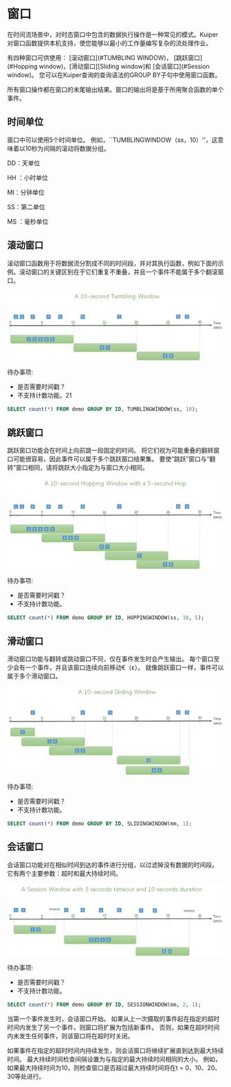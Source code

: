 # 窗口

在时间流场景中，对时态窗口中包含的数据执行操作是一种常见的模式。Kuiper对窗口函数提供本机支持，使您能够以最小的工作量编写复杂的流处理作业。

有四种窗口可供使用： [滚动窗口](#TUMBLING WINDOW)， [跳跃窗口](#Hopping window)，[滑动窗口][Sliding window]和 [会话窗口](#Session window)。 您可以在Kuiper查询的查询语法的GROUP BY子句中使用窗口函数。

所有窗口操作都在窗口的末尾输出结果。窗口的输出将是基于所用聚合函数的单个事件。

## 时间单位

窗口中可以使用5个时间单位。 例如，``TUMBLINGWINDOW（ss，10）''，这意味着以10秒为间隔的滚动将数据分组。

DD：天单位

HH ：小时单位

MI：分钟单位

 SS：第二单位

MS ：毫秒单位

## 滚动窗口

滚动窗口函数用于将数据流分割成不同的时间段，并对其执行函数，例如下面的示例。滚动窗口的关键区别在于它们重复不重叠，并且一个事件不能属于多个翻滚窗口。

![Tumbling Window](resources/tumblingWindow.png)

待办事项: 

- 是否需要时间戳？
- 不支持计数功能。21



```sql
SELECT count(*) FROM demo GROUP BY ID, TUMBLINGWINDOW(ss, 10);
```

## 跳跃窗口

跳跃窗口功能会在时间上向前跳一段固定的时间。 将它们视为可能重叠的翻转窗口可能很容易，因此事件可以属于多个跳跃窗口结果集。 要使“跳跃”窗口与“翻转”窗口相同，请将跳跃大小指定为与窗口大小相同。

![Hopping Window](resources/hoppingWindow.png)

待办事项: 

- 是否需要时间戳？
- 不支持计数功能。

```sql
SELECT count(*) FROM demo GROUP BY ID, HOPPINGWINDOW(ss, 10, 5);
```



## 滑动窗口

滑动窗口功能与翻转或跳动窗口不同，仅在事件发生时会产生输出。 每个窗口至少会有一个事件，并且该窗口连续向前移动€（ε）。 就像跳跃窗口一样，事件可以属于多个滑动窗口。

![Sliding Window](resources/slidingWindow.png)

待办事项: 

- 是否需要时间戳？
- 不支持计数功能。

```sql
SELECT count(*) FROM demo GROUP BY ID, SLIDINGWINDOW(mm, 1);
```



## 会话窗口

会话窗口功能对在相似时间到达的事件进行分组，以过滤掉没有数据的时间段。 它有两个主要参数：超时和最大持续时间。

![Session Window](resources/sessionWindow.png)

待办事项: 

- 是否需要时间戳？
- 不支持计数功能。



```sql
SELECT count(*) FROM demo GROUP BY ID, SESSIONWINDOW(mm, 2, 1);
```



当第一个事件发生时，会话窗口开始。 如果从上一次摄取的事件起在指定的超时时间内发生了另一个事件，则窗口将扩展为包括新事件。 否则，如果在超时时间内未发生任何事件，则该窗口将在超时时关闭。

如果事件在指定的超时时间内持续发生，则会话窗口将继续扩展直到达到最大持续时间。 最大持续时间检查间隔设置为与指定的最大持续时间相同的大小。 例如，如果最大持续时间为10，则检查窗口是否超过最大持续时间将在t = 0、10、20、30等处进行。